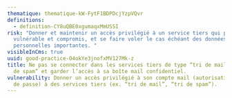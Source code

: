```yaml
---
thematique: thematique-kW-FytF1BDPDcjYzpVQvr
definitions:
  - definition-CY8uQBE0xgumaqxMmUSSI
risk: "Donner et maintenir un accès privilégié à un service tiers qui peut être
  vulnérable et compromis, et se faire voler le cas échéant des données
  personnelles importantes. "
visibleInCms: true
uuid: good-practice-O4okYe3jnofxMV127Mk-z
title: Ne pas se connecter dans les services tiers de type “tri de mail”, “tri
  de spam” et garder l’accès à sa boîte mail confidentiel.
vulnerability: Donner un accès privilégié à son compte mail (autorisations, mot
  de passe) à des services tiers (ex. “tri de mail”, “tri de spam”).
---
```

